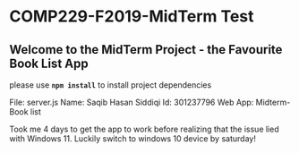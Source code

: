 # COMP229-F2019-MidTerm Test

## Welcome to the MidTerm Project - the Favourite Book List App

please use **`npm install`** to install project dependencies


 File: server.js
 Name: Saqib Hasan Siddiqi
 Id: 301237796
 Web App: Midterm- Book list

 Took me 4 days to get the app to work before realizing that the issue lied with Windows 11. Luckily switch to windows 10 device by saturday!

